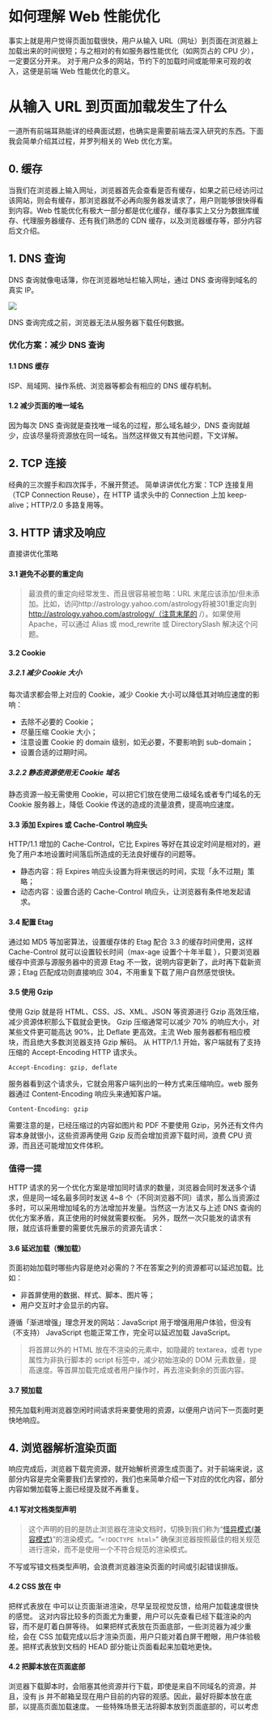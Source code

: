 # 如何理解 Web 性能优化

事实上就是用户觉得页面加载很快，用户从输入 URL（网址）到页面在浏览器上加载出来的时间很短；与之相对的有如服务器性能优化（如网页占的 CPU 少），一定要区分开来。
对于用户众多的网站，节约下的加载时间或能带来可观的收入，这便是前端 Web 性能优化的意义。

# 从输入 URL 到页面加载发生了什么

一道所有前端耳熟能详的经典面试题，也确实是需要前端去深入研究的东西。下面我会简单介绍其过程，并罗列相关的 Web 优化方案。

## 0. 缓存

当我们在浏览器上输入网址，浏览器首先会查看是否有缓存，如果之前已经访问过该网站，则会有缓存，那浏览器就不必再向服务器发请求了，用户则能够很快得看到内容。Web 性能优化有极大一部分都是优化缓存，缓存事实上又分为数据库缓存、代理服务器缓存、还有我们熟悉的 CDN 缓存，以及浏览器缓存等，部分内容后文介绍。

## 1. DNS 查询

DNS 查询就像电话簿，你在浏览器地址栏输入网址，通过 DNS 查询得到域名的真实 IP。

![](https://upload-images.jianshu.io/upload_images/7094266-d21c9b5e4b39ad6c.png?imageMogr2/auto-orient/strip%7CimageView2/2/w/1240)

DNS 查询完成之前，浏览器无法从服务器下载任何数据。

### 优化方案：减少 DNS 查询

#### 1.1 DNS 缓存

ISP、局域网、操作系统、浏览器等都会有相应的 DNS 缓存机制。

#### 1.2 减少页面的唯一域名

因为每次 DNS 查询就是查找唯一域名的过程，那么域名越少，DNS 查询就越少，应该尽量将资源放在同一域名。当然这样做又有其他问题，下文详解。

## 2. TCP 连接

经典的三次握手和四次挥手，不展开赘述。
简单讲讲优化方案：TCP 连接复用（TCP Connection Reuse），在 HTTP 请求头中的 Connection 上加 keep-alive；HTTP/2.0 多路复用等。

## 3. HTTP 请求及响应

直接讲优化策略

#### 3.1 避免不必要的重定向

> 最浪费的重定向经常发生、而且很容易被忽略：URL 末尾应该添加/但未添加。比如，访问http://astrology.yahoo.com/astrology将被301重定向到 http://astrology.yahoo.com/astrology/（注意末尾的 /）。如果使用 Apache，可以通过 Alias 或 mod_rewrite 或 DirectorySlash 解决这个问题。

#### 3.2 Cookie

##### 3.2.1 减少 Cookie 大小

每次请求都会带上对应的 Cookie，减少 Cookie 大小可以降低其对响应速度的影响：

- 去除不必要的 Cookie；
- 尽量压缩 Cookie 大小；
- 注意设置 Cookie 的 domain 级别，如无必要，不要影响到 sub-domain；
- 设置合适的过期时间。

##### 3.2.2 静态资源使用无 Cookie 域名

静态资源一般无需使用 Cookie，可以把它们放在使用二级域名或者专门域名的无 Cookie 服务器上，降低 Cookie 传送的造成的流量浪费，提高响应速度。

#### 3.3 添加 Expires 或 Cache-Control 响应头

HTTP/1.1 增加的 Cache-Control，它比 Expires 等好在其设定时间是相对的，避免了用户本地设置时间落后所造成的无法良好缓存的问题等。

- 静态内容：将 Expires 响应头设置为将来很远的时间，实现「永不过期」策略；
- 动态内容：设置合适的 Cache-Control 响应头，让浏览器有条件地发起请求。

#### 3.4 配置 Etag

通过如 MD5 等加密算法，设置缓存体的 Etag 配合 3.3 的缓存时间使用，这样 Cache-Control 就可以设置较长时间（max-age 设置个十年半载 ），只要浏览器缓存中资源与源服务器中的资源 Etag 不一致，说明内容更新了，此时再下载新资源；Etag 匹配成功则直接响应 304，不用重复下载了用户自然感觉很快。

#### 3.5 使用 Gzip

使用 Gzip 就是将 HTML、CSS、JS、XML、JSON 等资源进行 Gzip 高效压缩，减少资源体积那么下载就会更快。
Gzip 压缩通常可以减少 70% 的响应大小，对某些文件更可能高达 90%，比 Deflate 更高效。主流 Web 服务器都有相应模块，而且绝大多数浏览器支持 Gzip 解码。
从 HTTP/1.1 开始，客户端就有了支持压缩的 Accept-Encoding HTTP 请求头。

```
Accept-Encoding: gzip, deflate
```

服务器看到这个请求头，它就会用客户端列出的一种方式来压缩响应。web 服务器通过 Content-Encoding 响应头来通知客户端。

```
Content-Encoding: gzip
```

需要注意的是，已经压缩过的内容如图片和 PDF 不要使用 Gzip，另外还有文件内容本身就很小，这些资源再使用 Gzip 反而会增加资源下载时间，浪费 CPU 资源，而且还可能增加文件体积。

### 值得一提

HTTP 请求的另一个优化方案是增加同时请求的数量，浏览器会同时发送多个请求，但是同一域名最多同时发送 4~8 个（不同浏览器不同）请求，那么当资源过多时，可以采用增加域名的方法增加并发量。当然这一方法又与上述 DNS 查询的优化方案矛盾，真正使用的时候就需要权衡。
另外，既然一次只能发的请求有限，就应该将重要的需要优先展示的资源先请求：

#### 3.6 延迟加载（懒加载）

页面初始加载时哪些内容是绝对必需的？不在答案之列的资源都可以延迟加载。比如：

- 非首屏使用的数据、样式、脚本、图片等；
- 用户交互时才会显示的内容。

遵循「渐进增强」理念开发的网站：JavaScript 用于增强用用户体验，但没有（不支持） JavaScript 也能正常工作，完全可以延迟加载 JavaScript。

> 将首屏以外的 HTML 放在不渲染的元素中，如隐藏的 textarea，或者 type 属性为非执行脚本的 script 标签中，减少初始渲染的 DOM 元素数量，提高速度。等首屏加载完成或者用户操作时，再去渲染剩余的页面内容。

#### 3.7 预加载

预先加载利用浏览器空闲时间请求将来要使用的资源，以便用户访问下一页面时更快地响应。

## 4. 浏览器解析渲染页面

响应完成后，浏览器下载完资源，就开始解析资源生成页面了。对于前端来说，这部分内容是完全需要我们去掌控的，我们也来简单介绍一下对应的优化内容，部分内容如懒加载等上面已经提及就不再重复。

#### 4.1 写对文档类型声明 <!DOCTYPE html>

> 这个声明的目的是防止浏览器在渲染文档时，切换到我们称为“[怪异模式(兼容模式)](https://developer.mozilla.org/zh-CN/docs/Web/HTML/Quirks_Mode_and_Standards_Mode)”的渲染模式。“`<!DOCTYPE html>`" 确保浏览器按照最佳的相关规范进行渲染，而不是使用一个不符合规范的渲染模式。

不写或写错文档类型声明，会浪费浏览器渲染页面的时间或引起错误排版。

#### 4.2 CSS 放在 <head> 中

把样式表放在 <head> 中可以让页面渐进渲染，尽早呈现视觉反馈，给用户加载速度很快的感觉。
这对内容比较多的页面尤为重要，用户可以先查看已经下载渲染的内容，而不是盯着白屏等待。
如果把样式表放在页面底部，一些浏览器为减少重绘，会在 CSS 加载完成以后才渲染页面，用户只能对着白屏干瞪眼，用户体验极差。把样式表放到文档的 HEAD 部分能让页面看起来加载地更快。

#### 4.2 把脚本放在页面底部

浏览器下载脚本时，会阻塞其他资源并行下载，即使是来自不同域名的资源，并且，没有 js 并不邮箱呈现在用户目前的内容的观感。因此，最好将脚本放在底部，以提高页面加载速度。
一些特殊场景无法将脚本放到页面底部的，可以考虑<script>的以下属性：

- defer 属性；
- HTML5 新增的 async 属性。

#### 4.3 使用外部 JavaScript 和 CSS

外部 JavaScript 和 CSS 文件可以被浏览器缓存，在不同页面间重用，也能降低页面大小。
当然，实际中也需要考虑代码的重用程度。如果仅仅是某个页面使用到的代码，可以考虑内嵌在页面中，减少 HTTP 请求数。另外，可以在首页加载完成以后，预先加载子页面的资源。

#### 4.4 合并和压缩 JS/CSS 等文件

通过该方法减少页面所需资源，减少请求数量，加快响应时间。现在 webpack 打包工具都已经默认实现了。

#### 4.5 减少 DOM 操作和使用高效的事件处理

- 缓存已经访问过的元素；
- 使用 DocumentFragment 暂存 DOM，整理好以后再插入 DOM 树；
- 操作 className，而不是多次读写 style；
- 避免使用 JavaScript 修复布局；
- 减少绑定事件监听的节点，如通过事件委托（当然现在浏览器功能强大，影响不大）；
- 尽早处理事件，在 DOMContentLoaded 即可进行，不用等到 load 以后。

#### 4.6 图片优化

如何将图片变得又小又好看是一个工程师实力的体现，这里不过多赘述，大家可以查看我后文提供的资源。

#### 4.7 使用 CND

> 内容分发网络（Content delivery network 或 Content distribution network）是指一种透过互联网互相连接的计算机网络系统，利用最靠近每位用户的服务器，更快、更可靠地将音乐、图片、影片、应用程序及其他文件发送给用户，来提供高性能、可扩展性及低成本的网络内容传递给用户。

动态 CDN，使用离你最近的服务器；CDN 没有 Cookie，使用 CDN 可以减少 Cookie；CND 会自动合并脚本文件等，减少请求数量；当然，使用 CND 同时也增加了一个域名，增大了同时请求数量。

# 总结

![](https://upload-images.jianshu.io/upload_images/7094266-2696c8f1d212f5d4.png?imageMogr2/auto-orient/strip%7CimageView2/2/w/1240)
该文大量参考了雅虎 35 军规，增加了一些自己的理解并舍弃了一些已经过时的内容。细节内容比较少，主要是笼统地将 Web 性能优化的思路做了梳理，很多内容都值得我们去深入研究。当然其中部分内容顺序还是不佳，因为很多内容事实上是贯穿在整个过程当中的，正如 Web 性能优化是个整体，需要权衡所有冲突。希望本文可以给你一些在面试官问道你时的思路。
深入阅读 [从输入 URL 到页面加载的过程？如何由一道题完善自己的前端知识体系！](https://zhuanlan.zhihu.com/p/34453198)

本文参考：
[前端性能优化之雅虎 35 条军规](https://juejin.im/post/5b73ef38f265da281e048e51)
[前端经典面试题: 从输入 URL 到页面加载发生了什么？](https://segmentfault.com/a/1190000006879700)
MDN
维基百科
